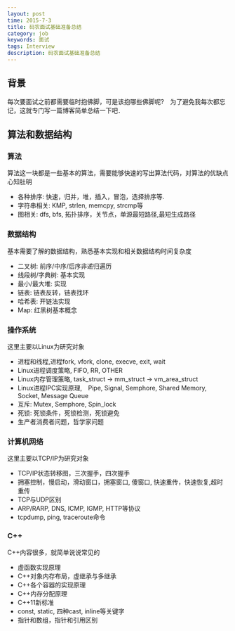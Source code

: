 ```yaml
---
layout: post
time: 2015-7-3
title: 码农面试基础准备总结
category: job
keywords: 面试
tags: Interview
description: 码农面试基础准备总结
---
```


## 背景
每次要面试之前都需要临时抱佛脚，可是该抱哪些佛脚呢?　为了避免我每次都忘记，这就专门写一篇博客简单总结一下吧．

## 算法和数据结构

### 算法
算法这一块都是一些基本的算法，需要能够快速的写出算法代码，对算法的优缺点心知肚明

*	各种排序: 快速，归并，堆，插入，冒泡，选择排序等.
*	字符串相关: KMP, strlen, memcpy, strcmp等
*	图相关: dfs, bfs, 拓扑排序，关节点，单源最短路径,最短生成路径

### 数据结构
基本需要了解的数据结构，熟悉基本实现和相关数据结构时间复杂度

*	二叉树: 前序/中序/后序非递归遍历
*	线段树/字典树: 基本实现
*	最小/最大堆: 实现
*	链表: 链表反转，链表找环
*	哈希表: 开链法实现
*	Map: 红黑树基本概念

### 操作系统
这里主要以Linux为研究对象

*	进程和线程,进程fork, vfork, clone, execve, exit, wait
*	Linux进程调度策略, FIFO, RR, OTHER
*	Linux内存管理策略, task_struct -> mm_struct -> vm_area_struct
*	Linux进程IPC实现原理,　Pipe, Signal, Semphore, Shared Memory, Socket, Message Queue
*	互斥: Mutex, Semphore, Spin_lock
*	死锁: 死锁条件，死锁检测，死锁避免
*	生产者消费者问题，哲学家问题

### 计算机网络
这里主要以TCP/IP为研究对象

*	TCP/IP状态转移图，三次握手，四次握手
*	拥塞控制，慢启动，滑动窗口，拥塞窗口, 傻窗口, 快速重传，快速恢复,超时重传
*	TCP与UDP区别
*	ARP/RARP, DNS, ICMP, IGMP, HTTP等协议
*	tcpdump, ping, traceroute命令

### C++
C++内容很多，就简单说说常见的

*	虚函数实现原理
*	C++对象内存布局，虚继承与多继承
*	C++各个容器的实现原理
*	C++内存分配原理
*	C++11新标准
*	const, static, 四种cast, inline等关键字
*	指针和数组，指针和引用区别
